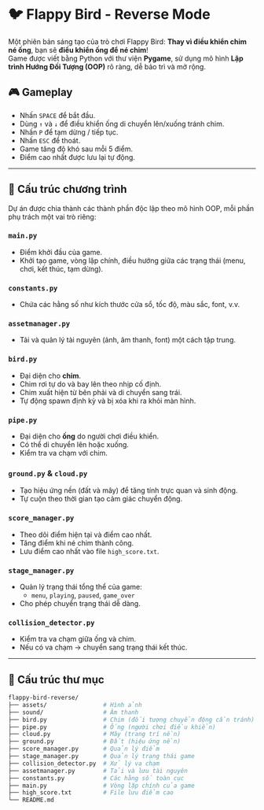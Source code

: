 # 🐦 Flappy Bird - Reverse Mode

Một phiên bản sáng tạo của trò chơi Flappy Bird: **Thay vì điều khiển chim né ống**, bạn sẽ **điều khiển ống để né chim**!  
Game được viết bằng Python với thư viện **Pygame**, sử dụng mô hình **Lập trình Hướng Đối Tượng (OOP)** rõ ràng, dễ bảo trì và mở rộng.


## 🎮 Gameplay

- Nhấn `SPACE` để bắt đầu.
- Dùng `↑` và `↓` để điều khiển ống di chuyển lên/xuống tránh chim.
- Nhấn `P` để tạm dừng / tiếp tục.
- Nhấn `ESC` để thoát.
- Game tăng độ khó sau mỗi 5 điểm.
- Điểm cao nhất được lưu lại tự động.

---

## 🧱 Cấu trúc chương trình

Dự án được chia thành các thành phần độc lập theo mô hình OOP, mỗi phần phụ trách một vai trò riêng:

### `main.py`
- Điểm khởi đầu của game.
- Khởi tạo game, vòng lặp chính, điều hướng giữa các trạng thái (menu, chơi, kết thúc, tạm dừng).

### `constants.py`
- Chứa các hằng số như kích thước cửa sổ, tốc độ, màu sắc, font, v.v.

### `assetmanager.py`
- Tải và quản lý tài nguyên (ảnh, âm thanh, font) một cách tập trung.

### `bird.py`
- Đại diện cho **chim**.
- Chim rơi tự do và bay lên theo nhịp cố định.
- Chim xuất hiện từ bên phải và di chuyển sang trái.
- Tự động spawn định kỳ và bị xóa khi ra khỏi màn hình.

### `pipe.py`
- Đại diện cho **ống** do người chơi điều khiển.
- Có thể di chuyển lên hoặc xuống.
- Kiểm tra va chạm với chim.

### `ground.py` & `cloud.py`
- Tạo hiệu ứng nền (đất và mây) để tăng tính trực quan và sinh động.
- Tự cuộn theo thời gian tạo cảm giác chuyển động.

### `score_manager.py`
- Theo dõi điểm hiện tại và điểm cao nhất.
- Tăng điểm khi né chim thành công.
- Lưu điểm cao nhất vào file `high_score.txt`.

### `stage_manager.py`
- Quản lý trạng thái tổng thể của game:
  - `menu`, `playing`, `paused`, `game_over`
- Cho phép chuyển trạng thái dễ dàng.

### `collision_detector.py`
- Kiểm tra va chạm giữa ống và chim.
- Nếu có va chạm → chuyển sang trạng thái kết thúc.

---

## 📁 Cấu trúc thư mục

```bash
flappy-bird-reverse/
├── assets/                # Hình ảnh
├── sound/                 # Âm thanh
├── bird.py                # Chim (đối tượng chuyển động cần tránh)
├── pipe.py                # Ống (người chơi điều khiển)
├── cloud.py               # Mây (trang trí nền)
├── ground.py              # Đất (hiệu ứng nền)
├── score_manager.py       # Quản lý điểm
├── stage_manager.py       # Quản lý trạng thái game
├── collision_detector.py  # Xử lý va chạm
├── assetmanager.py        # Tải và lưu tài nguyên
├── constants.py           # Các hằng số toàn cục
├── main.py                # Vòng lặp chính của game
├── high_score.txt         # File lưu điểm cao
└── README.md
